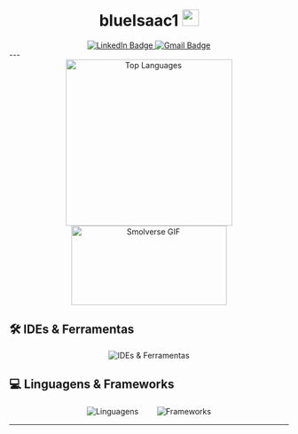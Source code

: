 <div id="header" align="center">
  <h1>blueIsaac1 <img src="https://media.giphy.com/media/hvRJCLFzcasrR4ia7z/giphy.gif" width="30px" /></h1>
  <div id="badges">
    <a href="https://br.linkedin.com/in/isaac-cleiton-41938225b">
      <img src="https://img.shields.io/badge/LinkedIn-0077B5?style=for-the-badge&logo=linkedin&logoColor=white" alt="LinkedIn Badge" />
    </a>
    <a href="mailto:isaaccleitondasilva@gmail.com">
      <img src="https://img.shields.io/badge/Gmail-333333?style=for-the-badge&logo=gmail&logoColor=red" alt="Gmail Badge" />
    </a>
  </div>
</div>
---
<div align="center">
  <img src="https://github-readme-stats.vercel.app/api/top-langs/?username=blueIsaac1&hide_progress=true&exclude=html,css" width="300" alt="Top Languages" />
  <img src="https://media.giphy.com/media/JqmupuTVZYaQX5s094/giphy.gif" width="280" height="143" alt="Smolverse GIF" />
    
</div>



## 🛠️ IDEs & Ferramentas
<div align="center">
  <img src="https://skillicons.dev/icons?i=vscode,pycharm,mysql,sqlite,linux,kali,raspberrypi,linkedin,github" alt="IDEs & Ferramentas" />
</div>

## 💻 Linguagens & Frameworks
<div align="center">
  <img src="https://skillicons.dev/icons?i=html,css,js,bootstrap,py,java,php" alt="Linguagens" />
  <a>ㅤㅤ</a>
  <img src="https://skillicons.dev/icons?i=django,flask,react,laravel" alt="Frameworks" />
</div>

---

